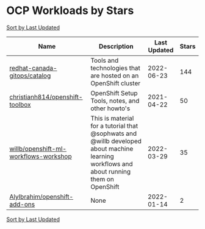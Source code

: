 # OCP Workloads by Stars

[Sort by Last Updated](OCP%20Workloads.Last%20Updated.md)

Name | Description | Last Updated | Stars 
--- | --- | --- | --- 
[redhat-canada-gitops/catalog](https://github.com/redhat-cop/gitops-catalog) | Tools and technologies that are hosted on an OpenShift cluster | 2022-06-23 | 144 
[christianh814/openshift-toolbox](https://github.com/christianh814/openshift-toolbox) | OpenShift Setup Tools, notes, and other howto's | 2021-04-22 | 50 
[willb/openshift-ml-workflows-workshop](https://github.com/willb/openshift-ml-workflows-workshop) | This is material for a tutorial that @sophwats and @willb developed about machine learning workflows and about running them on OpenShift | 2022-03-29 | 35 
[AlyIbrahim/openshift-add-ons](https://github.com/AlyIbrahim/openshift-add-ons) | None | 2022-01-14 | 2 

[Sort by Last Updated](OCP%20Workloads.Last%20Updated.md)